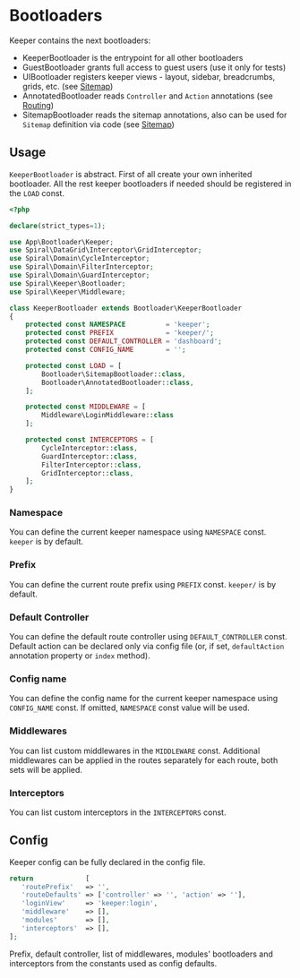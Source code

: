 # Bootloaders
Keeper contains the next bootloaders:
- KeeperBootloader is the entrypoint for all other bootloaders
- GuestBootloader grants full access to guest users (use it only for tests)
- UIBootloader registers keeper views - layout, sidebar, breadcrumbs, grids, etc. (see [Sitemap](/keeper/sitemap.md))
- AnnotatedBootloader reads `Controller` and `Action` annotations (see [Routing](/keeper/routing.md))
- SitemapBootloader reads the sitemap annotations, also can be used for `Sitemap` definition via code (see [Sitemap](/keeper/sitemap.md))

## Usage
`KeeperBootloader` is abstract. First of all create your own inherited bootloader.
All the rest keeper bootloaders if needed should be registered in the `LOAD` const.
```php
<?php

declare(strict_types=1);

use App\Bootloader\Keeper;
use Spiral\DataGrid\Interceptor\GridInterceptor;
use Spiral\Domain\CycleInterceptor;
use Spiral\Domain\FilterInterceptor;
use Spiral\Domain\GuardInterceptor;
use Spiral\Keeper\Bootloader;
use Spiral\Keeper\Middleware;

class KeeperBootloader extends Bootloader\KeeperBootloader
{
    protected const NAMESPACE          = 'keeper';
    protected const PREFIX             = 'keeper/';
    protected const DEFAULT_CONTROLLER = 'dashboard';
    protected const CONFIG_NAME        = '';

    protected const LOAD = [
        Bootloader\SitemapBootloader::class,
        Bootloader\AnnotatedBootloader::class,
    ];

    protected const MIDDLEWARE = [
        Middleware\LoginMiddleware::class
    ];

    protected const INTERCEPTORS = [
        CycleInterceptor::class,
        GuardInterceptor::class,
        FilterInterceptor::class,
        GridInterceptor::class,
    ];
}
```

### Namespace
You can define the current keeper namespace using `NAMESPACE` const. `keeper` is by default.

### Prefix
You can define the current route prefix using `PREFIX` const. `keeper/` is by default.

### Default Controller
You can define the default route controller using `DEFAULT_CONTROLLER` const.
Default action can be declared only via config file (or, if set, `defaultAction` annotation property or `index` method).

### Config name
You can define the config name for the current keeper namespace using `CONFIG_NAME` const.
If omitted, `NAMESPACE` const value will be used.

### Middlewares
You can list custom middlewares in the `MIDDLEWARE` const.
Additional middlewares can be applied in the routes separately for each route, both sets will be applied.

### Interceptors
You can list custom interceptors in the `INTERCEPTORS` const.

## Config
Keeper config can be fully declared in the config file.
```php
return             [
   'routePrefix'   => '',
   'routeDefaults' => ['controller' => '', 'action' => ''],
   'loginView'     => 'keeper:login',
   'middleware'    => [],
   'modules'       => [],
   'interceptors'  => [],
];
```
Prefix, default controller, list of middlewares, modules' bootloaders and interceptors from the constants used as config defaults.

